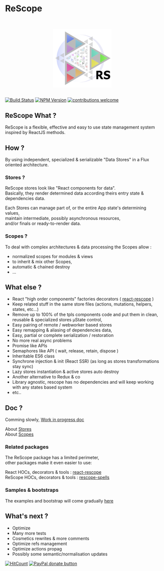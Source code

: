 # ReScope

<br/>
<p align="center">
  <img width="192" src="./doc/assets/logo.svg">
</p>

## 
[![Build Status](https://travis-ci.org/CaipiLabs/rescope.svg?branch=master)](https://travis-ci.org/CaipiLabs/rescope)
[![NPM Version](https://badge.fury.io/js/rescope.svg?style=flat)](https://npmjs.org/package/rescope)
[![contributions welcome](https://img.shields.io/badge/contributions-welcome-brightgreen.svg?style=flat)](#)
##
## ReScope What ?

ReScope is a flexible, effective and easy to use state management system inspired by ReactJS methods.

## How ?

By using independent, specialized & serializable "Data Stores" in a Flux oriented architecture.

### Stores ?

ReScope stores look like "React components for data".<br>
Basically, they render determined data according theirs entry state & dependencies data.

Each Stores can manage part of, or the entire App state's determining values,<br>
maintain intermediate, possibly asynchronous resources,<br>
and/or finals or ready-to-render data.

### Scopes ?

To deal with complex architectures & data processing the Scopes allow :
- normalized scopes for modules & views
- to inherit & mix other Scopes,
- automatic & chained destroy
- ...

## What else ?

- React "high order components" factories decorators ( [react-rescope](https://github.com/CaipiLabs/react-rescope) )
- Keep related stuff in the same store files (actions, mutations, helpers, states, etc...)
- Remove up to 100% of the tpls components code and put them in clean, reusable & specialized stores µState control,
- Easy pairing of remote / webworker based stores
- Easy remapping & aliasing of dependencies data,
- Easy, partial or complete serialization / restoration
- No more real async problems
- Promise like APIs
- Semaphores like API ( wait, release, retain, dispose )
- Inheritable ES6 class
- Synchrone injection & init (React SSR) (as long as stores transformations stay sync)
- Lazy stores instantiation & active stores auto destroy
- Another alternative to Redux & co
- Library agnostic, rescope has no dependencies and will keep working with any states based system
- etc..

## Doc ?

Comming slowly, [Work in progress doc](doc/readme.md)

About [Stores](doc/Store.md) <br>
About [Scopes](doc/Scope.md)

### Related packages

The ReScope package has a limited perimeter, <br>
other packages make it even easier to use:<br>

React HOCs, decorators & tools : [react-rescope](https://github.com/CaipiLabs/react-rescope)<br>
ReScope HOCs, decorators & tools : [rescope-spells](https://github.com/CaipiLabs/rescope-spells)<br>

### Samples & bootstraps

The examples and bootstrap will come gradually [here](https://github.com/CaipiLabs/rescope-samples)

## What's next ?

- Optimize
- Many more tests
- Cosmetics rewrites & more comments
- Optimize refs management
- Optimize actions propag
- Possibly some semantic/normalisation updates

[![HitCount](http://hits.dwyl.io/caipilabs/Caipilabs/rescope.svg)](http://hits.dwyl.io/caipilabs/Caipilabs/rescope)
<span class="badge-paypal"><a href="https://www.paypal.com/cgi-bin/webscr?cmd=_s-xclick&hosted_button_id=VWKR3TWQ2U2AC" title="Donate to this project using Paypal"><img src="https://img.shields.io/badge/paypal-donate-yellow.svg" alt="PayPal donate button" /></a></span>

